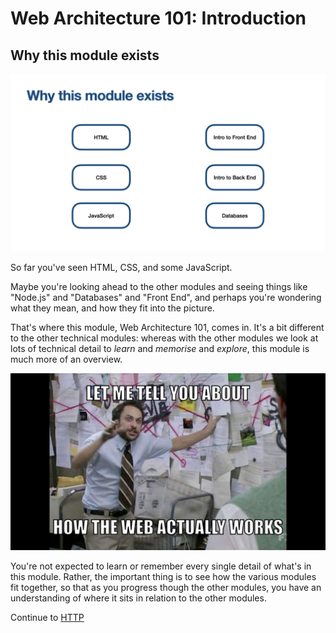 # Web Architecture 101: Introduction

<!--
  Key points:
  - this module is rather different from the other technical modules
  - you don't have to remember everything in this module
  - the purpose of this module is to give an understanding of how the remaining modules fit together
 -->

## Why this module exists

![visual representation of the various modules](../../i/i.002.png)

So far you've seen HTML, CSS, and some JavaScript.

Maybe you're looking ahead to the other modules and seeing things like "Node.js" and "Databases" and "Front End", and perhaps you're wondering what they mean, and how they fit into the picture.

That's where this module, Web Architecture 101, comes in. It's a bit different to the other technical modules: whereas with the other modules we look at lots of technical detail to _learn_ and _memorise_ and _explore_, this module is much more of an overview.

![the Charlie Conspiracy meme, with the text: "Let me tell you about how the web actually works"](../../i4/i4.001.jpeg)

You're not expected to learn or remember every single detail of what's in this module. Rather, the important thing is to see how the various modules fit together, so that as you progress though the other modules, you have an understanding of where it sits in relation to the other modules.

Continue to [HTTP](../2-http/README.md)

